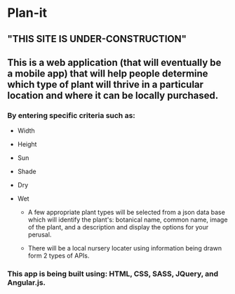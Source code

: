 # Plan-it
## "THIS SITE IS UNDER-CONSTRUCTION"

## This is a web application (that will eventually be a mobile app) that will help people determine which type of plant will thrive in a particular location and where it can be locally purchased.

###  By entering specific criteria such as:

  * Width
  * Height
  * Sun
  * Shade
  * Dry
  * Wet

    * A few appropriate plant types will be selected from a json data base which will identify the plant's: botanical name, common name, image of the plant, and a description and display the options for your perusal.  

    * There will be a local nursery locater using information being drawn form 2 types of APIs.

### This app is being built using: HTML, CSS, SASS, JQuery, and Angular.js.

